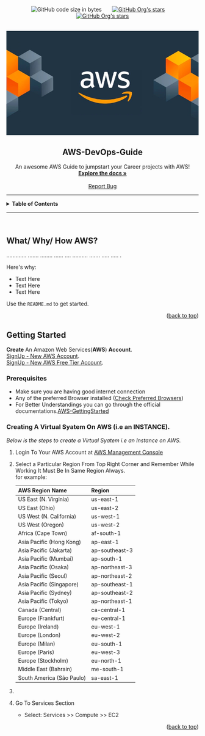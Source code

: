 <div id="top"></div>

<p align="center">
  <img alt="GitHub code size in bytes" src="https://img.shields.io/github/languages/code-size/sumit21adm/AWS-DevOps___Sumitadm21?color=green" height="30" width = "auto">
  &nbsp;&nbsp;&nbsp;&nbsp;&nbsp;
  <a href="https://linkedin.com/in/sumitadm21"><img alt="GitHub Org's stars" src="https://img.shields.io/badge/in-LinkedIn-blue" height="30" width = "auto"></a>
  &nbsp;&nbsp;&nbsp;&nbsp;&nbsp;
  <a href="https://github.com/Sumit21adm"><img alt="GitHub Org's stars" src="https://img.shields.io/badge/GitHub-follow-yellow" height="30" width = "auto"></a>
</p>

<!-- PROJECT LOGO -->
<br />
<div align="center">
  <a href="https://github.com/Sumit21adm/AWS-DevOps___Sumitadm21">
    <img src="assets/awslogo-image.jpeg" alt="Logo" width="auto" height="auto">
  </a>

  <h2 align="center"><b>AWS-DevOps-Guide</b></h2>

  <p align="center">
    An awesome AWS Guide to jumpstart your Career projects with AWS!
    <br />
    <a href="https://github.com/Sumit21adm/AWS-DevOps___Sumitadm21"> <strong>Explore the docs »</strong></a>
    <br />
    <br />
    <a href="https://github.com/Sumit21adm/AWS-DevOps___Sumitadm21/issues">Report Bug</a>
  </p>
  </div>

<!-- TABLE OF CONTENTS -->
<hr>
<details>
<summary><b>Table of Contents</b></summary>
<ol>
    <li>
    <a href="#about-the-project">About The Project</a>
    <ul>
        <li type="square"><a href="#built-with">Built With</a></li>
    </ul>
    </li>
    <li>
    <a href="#getting-started">Getting Started</a>
    <ul>
        <li type="square"><a href="#prerequisites">Prerequisites</a></li>
        <li type="square"><a href="#installation">Installation</a></li>
    </ul>
    </li>
    <li><a href="#usage">Usage</a></li>
</ol>
</details>
<hr>
<br>

<!-- ABOUT THE PROJECT -->

## What/ Why/ How <b>AWS</b>?

............. ....... ........ ...... .... .......... ....... ..... ..... .

Here's why:

- Text Here
- Text Here
- Text Here

Use the `README.md` to get started.

<p align="right">(<a href="#top">back to top</a>)</p>

<!-- GETTING STARTED -->

## Getting Started

<b>Create</b> An Amazon Web Services(<b>AWS</b>) <b>Account</b>.
<br>
[SignUp - New AWS Account](https://aws.amazon.com/?nc2=h_lg).
<br>
[SignUp - New AWS Free Tier Account](https://portal.aws.amazon.com/billing/signup#/start/email).

### Prerequisites

- Make sure you are having good internet connection
- Any of the preferred Browser installed (<a href="https://aws.amazon.com/premiumsupport/knowledge-center/browsers-management-console/">Check Preferred Browsers</a>)
- For Better Understandings you can go through the official documentations.<a href="https://aws.amazon.com/getting-started/">AWS-GettingStarted</a>

### Creating A Virtual Syatem On AWS (i.e an INSTANCE).

_Below is the steps to create a Virtual Syatem i.e an Instance on AWS._

1. Login To Your AWS Account at [AWS Management Console](https://us-west-2.console.aws.amazon.com/console/home?region=us-west-2)
2. Select a Particular Region From Top Right Corner and Remember While Working It Must Be In Same Region Always.<br>for example:

   | AWS Region Name           | Region         |
   | ------------------------- | -------------- |
   | US East (N. Virginia)     | us-east-1      |
   | US East (Ohio)            | us-east-2      |
   | US West (N. California)   | us-west-1      |
   | US West (Oregon)          | us-west-2      |
   | Africa (Cape Town)        | af-south-1     |
   | Asia Pacific (Hong Kong)  | ap-east-1      |
   | Asia Pacific (Jakarta)    | ap-southeast-3 |
   | Asia Pacific (Mumbai)     | ap-south-1     |
   | Asia Pacific (Osaka)      | ap-northeast-3 |
   | Asia Pacific (Seoul)      | ap-northeast-2 |
   | Asia Pacific (Singapore)  | ap-southeast-1 |
   | Asia Pacific (Sydney)     | ap-southeast-2 |
   | Asia Pacific (Tokyo)      | ap-northeast-1 |
   | Canada (Central)          | ca-central-1   |
   | Europe (Frankfurt)        | eu-central-1   |
   | Europe (Ireland)          | eu-west-1      |
   | Europe (London)           | eu-west-2      |
   | Europe (Milan)            | eu-south-1     |
   | Europe (Paris)            | eu-west-3      |
   | Europe (Stockholm)        | eu-north-1     |
   | Middle East (Bahrain)     | me-south-1     |
   | South America (São Paulo) | sa-east-1      |

3.
4. Go To Services Section
   - Select: Services >> Compute >> EC2

<p align="right">(<a href="#top">back to top</a>)</p>
